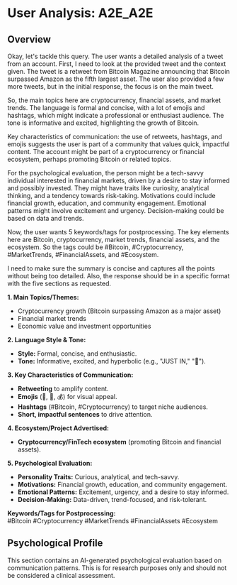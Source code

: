 # User Analysis: A2E_A2E

## Overview

<think>
Okay, let's tackle this query. The user wants a detailed analysis of a tweet from an account. First, I need to look at the provided tweet and the context given. The tweet is a retweet from Bitcoin Magazine announcing that Bitcoin surpassed Amazon as the fifth largest asset. The user also provided a few more tweets, but in the initial response, the focus is on the main tweet.

So, the main topics here are cryptocurrency, financial assets, and market trends. The language is formal and concise, with a lot of emojis and hashtags, which might indicate a professional or enthusiast audience. The tone is informative and excited, highlighting the growth of Bitcoin.

Key characteristics of communication: the use of retweets, hashtags, and emojis suggests the user is part of a community that values quick, impactful content. The account might be part of a cryptocurrency or financial ecosystem, perhaps promoting Bitcoin or related topics.

For the psychological evaluation, the person might be a tech-savvy individual interested in financial markets, driven by a desire to stay informed and possibly invested. They might have traits like curiosity, analytical thinking, and a tendency towards risk-taking. Motivations could include financial growth, education, and community engagement. Emotional patterns might involve excitement and urgency. Decision-making could be based on data and trends.

Now, the user wants 5 keywords/tags for postprocessing. The key elements here are Bitcoin, cryptocurrency, market trends, financial assets, and the ecosystem. So the tags could be #Bitcoin, #Cryptocurrency, #MarketTrends, #FinancialAssets, and #Ecosystem.

I need to make sure the summary is concise and captures all the points without being too detailed. Also, the response should be in a specific format with the five sections as requested.
</think>

**1. Main Topics/Themes:**  
- Cryptocurrency growth (Bitcoin surpassing Amazon as a major asset)  
- Financial market trends  
- Economic value and investment opportunities  

**2. Language Style & Tone:**  
- **Style:** Formal, concise, and enthusiastic.  
- **Tone:** Informative, excited, and hyperbolic (e.g., "JUST IN," "🚀").  

**3. Key Characteristics of Communication:**  
- **Retweeting** to amplify content.  
- **Emojis** (🚀, 📰, 💰) for visual appeal.  
- **Hashtags** (#Bitcoin, #Cryptocurrency) to target niche audiences.  
- **Short, impactful sentences** to drive attention.  

**4. Ecosystem/Project Advertised:**  
- **Cryptocurrency/FinTech ecosystem** (promoting Bitcoin and financial assets).  

**5. Psychological Evaluation:**  
- **Personality Traits:** Curious, analytical, and tech-savvy.  
- **Motivations:** Financial growth, education, and community engagement.  
- **Emotional Patterns:** Excitement, urgency, and a desire to stay informed.  
- **Decision-Making:** Data-driven, trend-focused, and risk-tolerant.  

**Keywords/Tags for Postprocessing:**  
#Bitcoin #Cryptocurrency #MarketTrends #FinancialAssets #Ecosystem

## Psychological Profile

This section contains an AI-generated psychological evaluation based on communication patterns. This is for research purposes only and should not be considered a clinical assessment.